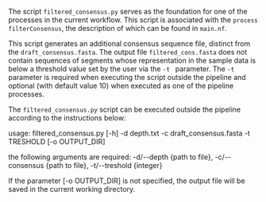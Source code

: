 The script `filtered_consensus.py` serves as the foundation for one of the processes in the current workflow. This script is associated with the `process filterConsensus`, the description of which can be found in `main.nf`. 

This script generates an additional consensus sequence file, distinct from the `draft_consensus.fasta`. The output file `filtered_cons.fasta` does not contain sequences of segments whose representation in the sample data is below a threshold value set by the user via the `-t ` parameter. The `-t` parameter is required when executing the script outside the pipeline and optional (with default value 10) when executed as one of the pipeline processes. 

The `filtered_consensus.py` script can be executed outside the pipeline according to the instructions below:

usage: filtered_consensus.py [-h] -d depth.txt -c draft_consensus.fasta -t TRESHOLD [-o OUTPUT_DIR]

the following arguments are required: -d/--depth {path to file}, -c/--consensus {path to file}, -t/--treshold {integer}

If the parameter [-o OUTPUT_DIR] is not specified, the output file will be saved in the current working directory.